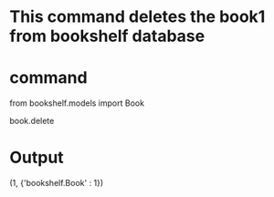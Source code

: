# This command deletes the book1 from bookshelf database

# command
from bookshelf.models import Book

book.delete

# Output
(1, {'bookshelf.Book' : 1})